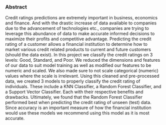 ### Abstract
Credit ratings predictions are extremely important in business, economics and finance. And with the drastic increase of data available to companies due to the advancement of technologies etc., companies are trying to leverage this abundance of data to make accurate informed decisions to maximize their profits and competitive advantage. Predicting the credit rating of a customer allows a financial institution to determine how to market various credit related products to current and future customers (should the data exist).
In this project we classify the credit ratings on 3 levels: Good, Standard, and Poor. We reduced the dimensions and features of our data to suit model training as well as modified our features to be numeric and scaled. We also made sure to not scale categorical (numeric) values where the scale is irrelevant. 
Using this cleaned and pre-processed data, we created 3 models to properly classify the credit rating of individuals. These include a KNN Classifier, a Random Forest Classifier, and a Support Vector Classifier. Each with their respective benefits and drawbacks. Ultimately, we found that the Random Forest Classifier performed best when predicting the credit rating of unseen (test) data. Since accuracy is an important measure of how the financial institution would use these models we recommend using this model as it is most accurate.  

